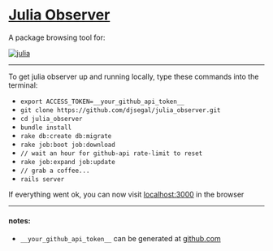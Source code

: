 # [Julia Observer](https://juliaobserver.com)

A package browsing tool for:

[![julia](https://cloud.githubusercontent.com/assets/3156114/21341070/8bdee4a4-c658-11e6-9e9d-5e3cbdca8e8b.png)](http://julialang.org/)

-----

To get julia observer up and running locally, type these commands into the terminal:

+ `export ACCESS_TOKEN=__your_github_api_token__`
+ `git clone https://github.com/djsegal/julia_observer.git`
+ `cd julia_observer`
+ `bundle install`
+ `rake db:create db:migrate`
+ `rake job:boot job:download`
+ `// wait an hour for github-api rate-limit to reset`
+ `rake job:expand job:update`
+ `// grab a coffee...`
+ `rails server`

If everything went ok, you can now visit [localhost:3000](http://localhost:3000/) in the browser

-----

#### notes:

+ `__your_github_api_token__` can be generated at [github.com](https://github.com/settings/tokens)
